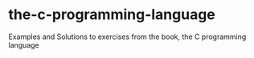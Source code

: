 # the-c-programming-language
Examples and Solutions to exercises from the book, the C programming language
